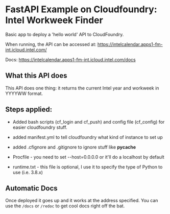 # FastAPI Example on Cloudfoundry: Intel Workweek Finder

Basic app to deploy a 'hello world' API to CloudFoundry.

When running, the API can be accessed at: https://intelcalendar.apps1-fm-int.icloud.intel.com/

Docs: https://intelcalendar.apps1-fm-int.icloud.intel.com/docs

## What this API does
This API does one thing: it returns the current Intel year and workweek in YYYYWW format.

## Steps applied:
* Added bash scripts (cf_login and cf_push) and config file (cf_config) for easier cloudfoundry stuff.
* added manifest.yml to tell cloudfoundry what kind of instance to set up
* added .cfignore and .gitignore to ignore stuff like __pycache__

* Procfile - you need to set --host=0.0.0.0 or it'll do a localhost by default

* runtime.txt - this file is optional, I use it to specify the type of Python to use (i.e. 3.8.x)

## Automatic Docs

Once deployed it goes up and it works at the address specified. You can use the `/docs` or `/redoc` to get cool docs right off the bat.

